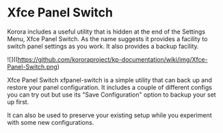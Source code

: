 # Xfce Panel Switch

Korora includes a useful utility that is hidden at the end of the Settings Menu, Xfce Panel Switch. As the name suggests it provides a facility to switch panel settings as you work. It also provides a backup facility.

![]((https://github.com/kororaproject/kp-documentation/wiki/img/Xfce-Panel-Switch.png)

Xfce Panel Switch xfpanel-switch is a simple utility that can back up and restore your panel configuration. It includes a couple of different configs you can try out but use its "Save Configuration" option to backup your set up first.

It can also be used to preserve your existing setup while you experiment with some new configurations.
